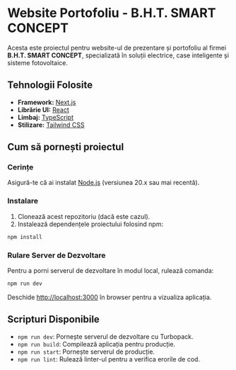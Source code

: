 # Website Portofoliu - B.H.T. SMART CONCEPT

Acesta este proiectul pentru website-ul de prezentare și portofoliu al firmei **B.H.T. SMART CONCEPT**, specializată în soluții electrice, case inteligente și sisteme fotovoltaice.

## Tehnologii Folosite

- **Framework:** [Next.js](https://nextjs.org/)
- **Librărie UI:** [React](https://react.dev/)
- **Limbaj:** [TypeScript](https://www.typescriptlang.org/)
- **Stilizare:** [Tailwind CSS](https://tailwindcss.com/)

## Cum să pornești proiectul

### Cerințe

Asigură-te că ai instalat [Node.js](https://nodejs.org/) (versiunea 20.x sau mai recentă).

### Instalare

1.  Clonează acest repozitoriu (dacă este cazul).
2.  Instalează dependențele proiectului folosind npm:

```bash
npm install
```

### Rulare Server de Dezvoltare

Pentru a porni serverul de dezvoltare în modul local, rulează comanda:

```bash
npm run dev
```

Deschide [http://localhost:3000](http://localhost:3000) în browser pentru a vizualiza aplicația.

## Scripturi Disponibile

- `npm run dev`: Pornește serverul de dezvoltare cu Turbopack.
- `npm run build`: Compilează aplicația pentru producție.
- `npm run start`: Pornește serverul de producție.
- `npm run lint`: Rulează linter-ul pentru a verifica erorile de cod.
